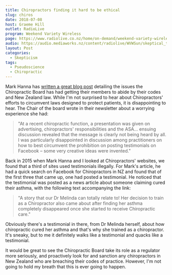 ```yaml
---
title: Chiropractors finding it hard to be ethical
slug: chiros
date: 2018-07-08
host: Graeme Hill
outlet: RadioLive
program: Weekend Variety Wireless
page: https://www.radiolive.co.nz/home/on-demand/weekend-variety-wireless/2018/07/skeptical-thoughts--aids-denialism-and-bullet-repellent.html
audio: https://audio.mediaworks.nz/content/radiolive/WVWSun/skeptical_thoughts.mp3
layout: Post
categories:
  - Skepticism
tags:
  - Pseudoscience
  - Chiropractic
---
```


Mark Hanna has [written a great blog post](https://honestuniverse.com/2018/07/01/chiropractors-struggle-to-drop-testimonials/) detailing the issues the Chiropractic Board has had getting their members to abide by their codes and New Zealand law. While I'm not surprised to hear about Chiropractors' efforts to circumvent laws designed to protect patients, it is disappointing to hear. The Chair of the board wrote in their newsletter about a worrying experience she had:

<!-- more -->

> "At a recent chiropractic function, a presentation was given on advertising, chiropractors' responsibilities and the ASA... ensuing discussion revealed that the message is clearly not being heard by all. I was particularly disappointed in discussion among practitioners on how to best circumvent the prohibition on posting testimonials on Facebook – some very creative ideas were invented."

Back in 2015 when Mark Hanna and I looked at Chiropractors' websites, we found that a third of sites used testimonials illegally. For Mark's article, he had a quick search on Facebook for Chiropractors in NZ and found that of the first three that came up, one had posted a testimonial. He noticed that the testimonial was posted as a news article about someone claiming cured their asthma, with the following text accompanying the link:

> "A story that our Dr Melinda can totally relate to! Her decision to train as a Chiropractor also came about after finding her asthma completely disappeared once she started to receive Chiropractic care."

Obviously there's a testimonial in there, from Dr Melinda herself, about how chiropractic cured her asthma and that's why she trained as a chiropractor. It's sneaky, but to me it definitely walks like a testimonial and quacks like a testimonial.

It would be great to see the Chiropractic Board take its role as a regulator more seriously, and proactively look for and sanction any chiropractors in New Zealand who are breaching their codes of practice. However, I'm not going to hold my breath that this is ever going to happen.
